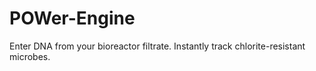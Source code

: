 # POWer-Engine
Enter DNA from your bioreactor filtrate. Instantly track chlorite-resistant microbes. 
